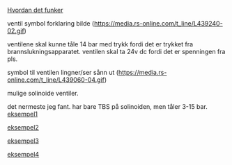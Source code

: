[Hvordan det funker](https://www.youtube.com/watch?v=-MLGr1_Fw0c)

ventil symbol forklaring bilde (https://media.rs-online.com/t_line/L439240-02.gif)

ventilene skal kunne tåle 14 bar med trykk fordi det er trykket fra brannslukningsapparatet.
ventilen skal ta 24v dc fordi det er spenningen fra pls.

symbol til ventilen lingner/ser sånn ut (https://media.rs-online.com/t_line/L439060-04.gif)



mulige solinoide ventiler.

det nermeste jeg fant. har bare TBS på solinoiden, men tåler 3-15 bar.
[eksempel1](http://www.jsc.no/en/valves-actuation/produkter/actuation/solenoid-valves/solenoid-valves-catalog/gevs1606-detail)

[eksempel2]()

[eksempel3]()

[eksempel4]()
